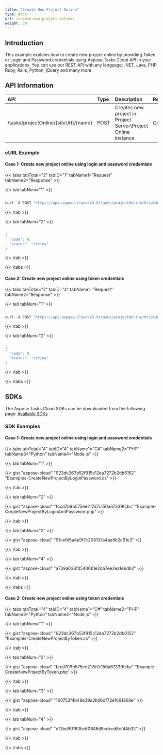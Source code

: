 ```yaml
---
title: "Create New Project Online"
type: docs
url: /create-new-project-online/
weight: 30
---
```


## **Introduction**
This example explains how to create new project online by providing Token or Login and Password credentials using Aspose.Tasks Cloud API in your applications. You can use our REST API with any language: .NET, Java, PHP, Ruby, Rails, Python, jQuery and many more.
## **API Information**

|**API**|**Type**|**Description**|**Resource Link**|
| :- | :- | :- | :- |
|/tasks/projectOnline/{siteUrl}/{name}|POST|Creates new project in Project Server\Project Online instance|[CreateNewProject](https://apireference.aspose.cloud/tasks/#/TasksProjectOnline/CreateNewProject)|
### **cURL Example**
#### **Case 1:** **Create new project online using login and password credentials**

{{< tabs tabTotal="2" tabID="1" tabName1="Request" tabName2="Response" >}}

{{< tab tabNum="1" >}}

```java

curl -X POST "https://api.aspose.cloud/v3.0/tasks/projectOnline/http%3A%2F%2Fproject_server_instance.local%2Fsites%2Fpwa/NewProductDev.mpp?userName=SomeLogin" -H "accept: application/json" -H "x-sharepoint-password: SomePassword" -H "Content-Type: application/json" -H "x-aspose-client: Containerize.Swagger" -d "{ \"projectName\": \"string\", \"projectGuid\": \"string\", \"timeout\": \"string\", \"pollingInterval\": \"string\"}"

```

{{< /tab >}}

{{< tab tabNum="2" >}}

```java

{
  "code": 0,
  "status": "string"
}

```

{{< /tab >}}

{{< /tabs >}}

#### **Case 2:** **Create new project online using token credentials**

{{< tabs tabTotal="2" tabID="4" tabName1="Request" tabName2="Response" >}}

{{< tab tabNum="1" >}}

```java

curl -X POST "https://api.aspose.cloud/v3.0/tasks/projectOnline/http%3A%2F%2Fproject_server_instance.local%2Fsites%2Fpwa/NewProductDev.mpp" -H "accept: application/json" -H "x-project-online-token: SOMESECRETTOKEN" -H "Content-Type: application/json" -H "x-aspose-client: Containerize.Swagger" -d "{ \"projectName\": \"string\", \"projectGuid\": \"string\", \"timeout\": \"string\", \"pollingInterval\": \"string\"}"

```

{{< /tab >}}

{{< tab tabNum="2" >}}

```java

{
  "code": 0,
  "status": "string"
}

```

{{< /tab >}}

{{< /tabs >}}
## **SDKs**
The Aspose.Tasks Cloud SDKs can be downloaded from the following page: [Available SDKs](/tasks/available-sdks/)
### **SDK Examples**
#### **Case 1:** **Create new project online using login and password credentials**

{{< tabs tabTotal="4" tabID="4" tabName1="C#" tabName2="PHP" tabName3="Python" tabName4="Node.js" >}}

{{< tab tabNum="1" >}}

{{< gist "aspose-cloud" "923dc267b52f915c12ea7272b2db6152" "Examples-CreateNewProjectByLoginPassword.cs" >}}

{{< /tab >}}

{{< tab tabNum="2" >}}

{{< gist "aspose-cloud" "fccd709b575ee217d7c150a67339fcbc" "Example-CreateNewProjectByLoginAndPassword.php" >}}

{{< /tab >}}

{{< tab tabNum="3" >}}

{{< gist "aspose-cloud" "91cef45a4a9f7c208137a4aa8b2c61e3" >}}

{{< /tab >}}

{{< tab tabNum="4" >}}

{{< gist "aspose-cloud" "a739a036fd5406b1e2da7ee2ea1e6db2" >}}

{{< /tab >}}

{{< /tabs >}}

#### **Case 2:** **Create new project online using token credentials**

{{< tabs tabTotal="4" tabID="4" tabName1="C#" tabName2="PHP" tabName3="Python" tabName4="Node.js" >}}

{{< tab tabNum="1" >}}

{{< gist "aspose-cloud" "923dc267b52f915c12ea7272b2db6152" "Examples-CreateNewProjectByToken.cs" >}}

{{< /tab >}}

{{< tab tabNum="2" >}}

{{< gist "aspose-cloud" "fccd709b575ee217d7c150a67339fcbc" "Example-CreateNewProjectByToken.php" >}}

{{< /tab >}}

{{< tab tabNum="3" >}}

{{< gist "aspose-cloud" "160752f4b48e39a2b06df72ef091268e" >}}

{{< /tab >}}

{{< tab tabNum="4" >}}

{{< gist "aspose-cloud" "df2bd90180bc60646d8cdced8cf44b32" >}}

{{< /tab >}}

{{< /tabs >}}

